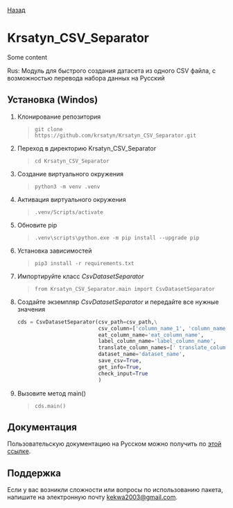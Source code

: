 <!-- <img src="\img\title_1.png"> -->

[Назад](README.md)   
# Krsatyn_CSV_Separator



Some content

Rus:
Модуль для быстрого создания датасета из одного CSV файла, с возможностью перевода набора данных на Русский




<!--Установка-->
## Установка (Windos)

1. Клонирование репозитория 

    >```git clone https://github.com/krsatyn/Krsatyn_CSV_Separator.git```

2. Переход в директорию Krsatyn_CSV_Separator

    >```cd Krsatyn_CSV_Separator```

3. Создание виртуального окружения

    >```python3 -m venv .venv```

4. Активация виртуального окружения

    >```.venv/Scripts/activate```

5. Обновите pip

    >```.venv\scripts\python.exe -m pip install --upgrade pip```

6. Установка зависимостей

    >```pip3 install -r requirements.txt```

7. Импортируйте класс _CsvDatasetSeparator_

    >```from Krsatyn_CSV_Separator.main import CsvDatasetSeparator```

8. Создайте экземпляр _CsvDatasetSeparator_ и передайте все нужные значения
    ```python
    cds = CsvDatasetSeparator(csv_path=csv_path,\
                              csv_column=['column_name_1', 'column_name_2', 'column_name_n']
                              eat_column_name='eat_column_name',
                              label_column_name='label_column_name',
                              translate_column_names=[' translate_column_name'],
                              dataset_name='dataset_name',
                              save_csv=True,
                              get_info=True,
                              check_input=True
                              )
    ```

9. Вызовите метод main()

    >```cds.main()```

<!--Пользовательская документация-->
## Документация

Пользовательскую документацию на Русском можно получить по [этой ссылке](./src/docs/ru/index.md).


<!--Поддержка-->
## Поддержка
Если у вас возникли сложности или вопросы по использованию пакета, напишите на электронную почту <kekwa2003@gmail.com>.
